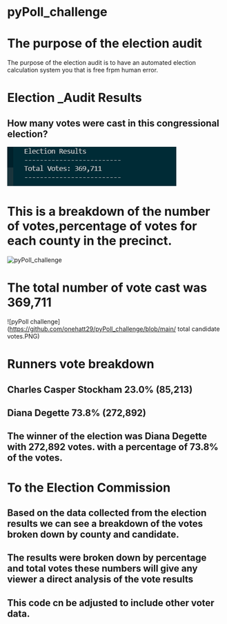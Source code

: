 # pyPoll_challenge
# The purpose of the election audit
The purpose of the election audit is to have an automated election calculation system you that is free frpm human error.
# Election _Audit Results
## How many votes were cast in this congressional election?    

![pyPoll_challenge](https://github.com/onehatt29/pyPoll_challenge/blob/c46f68b140e611bf2d53d3c11f85ac8417122268/images/total%20ballots.PNG)


# This is a breakdown of the number of votes,percentage of votes for each county in the precinct. 
  
  
  ![pyPoll_challenge]()

# The total number of vote cast was 369,711

![pyPoll challenge] (https://github.com/onehatt29/pyPoll_challenge/blob/main/ total candidate votes.PNG)

# Runners vote breakdown
## Charles Casper Stockham 23.0% (85,213)
## Diana Degette 73.8% (272,892)
## The winner of the election was Diana Degette with 272,892 votes. with a percentage of 73.8% of the votes.

# To the Election Commission 
## Based on the data collected from the election results we can see a breakdown of the votes broken down by county and candidate.
## The results were broken down by percentage and total votes these numbers will give any viewer a direct analysis of the vote results 
## This code cn be adjusted to include other voter data.

